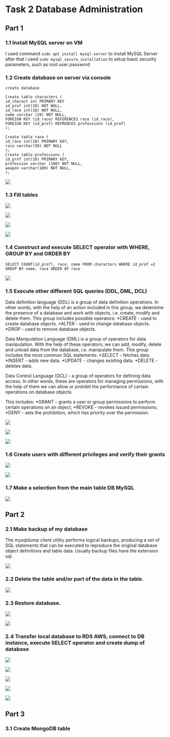 # Task 2 Database Administration

## Part 1

### 1.1 Install MySQL server on VM
I used command `sudo apt install mysql-server` to install MySQL Server
after that i used `sudo mysql_secure_installation` to setup basic security parameters, such as root user password

### 1.2 Create database on server via console
`create database `

```
Create table characters (
id_charact int PRIMARY KEY
id_prof int(10) NOT NULL,
id_race int(10) NOT NULL,
name varchar (20) NOT NULL,
FOREIGN KEY (id_race) REFERENCES race (id_race),
FOREIGN KEY (id_prof) REFRENCES professions (id_prof)
);

Create table race (
id_race int(10) PRIMARY KEY,
race varchar(50) NOT NULL
);
Create table professions (
id_prof int(10) PRIMARY KEY,
profession varchar (100) NOT NULL,
weapon varchar(100) NOT NULL,
);
```

![](Screenshots/1.jpg)

### 1.3 Fill tables

![](Screenshots/2.jpg)

![](Screenshots/3.jpg)

![](Screenshots/4.jpg)

![](Screenshots/5.jpg)

### 1.4 Construct and execute SELECT operator with WHERE, GROUP BY and ORDER BY

```
SELECT COUNT(id_prof), race, name FROM characters WHERE id_prof =2 
GROUP BY name, race ORDER BY race

```

![](Screenshots/6.jpg)

### 1.5 Execute other different SQL queries (DDL, DML, DCL)

Data definition language (DDL) is a group of data definition operations. In other words, with the help of an action included in this group, we determine the presence of a database and work with objects, i.e. create, modify and delete them.
This group includes possible operators:
*CREATE - used to create database objects.
*ALTER - used to change database objects.
*DROP - used to remove database objects.

Data Manipulation Language (DML) is a group of operators for data manipulation. With the help of these operators, we can add, modify, delete and unload data from the database, i.e. manipulate them.
This group includes the most common SQL statements:
*SELECT - fetches data.
*INSERT - adds new data.
*UPDATE - changes existing data.
*DELETE - deletes data.

Data Control Language (DCL) - a group of operators for defining data access. In other words, these are operators for managing permissions, with the help of them we can allow or prohibit the performance of certain operations on database objects.

This includes:
*GRANT - grants a user or group permissions to perform certain operations on an object;
*REVOKE - revokes issued permissions;
*DENY - sets the prohibition, which has priority over the permission.

![](Screenshots/7.jpg)

![](Screenshots/8.jpg)

![](Screenshots/9.jpg)

### 1.6 Create users with different privileges and verify their grants

![](Screenshots/10.jpg)

![](Screenshots/11.jpg)

### 1.7 Make a selection from the main table DB MySQL

![](Screenshots/12.jpg)

## Part 2

### 2.1 Make backup of my database
The mysqldump client utility performs logical backups, producing a set of SQL statements that can be executed to reproduce the original database object definitions and table data. Usually backup files have the extension sql.

![](Screenshots/13.jpg)

### 2.2 Delete the table and/or part of the data in the table. 

![](Screenshots/14.jpg)

### 2.3 Restore database.
![](Screenshots/15.jpg)

![](Screenshots/15.1.jpg)

### 2.4 Transfer local database to RDS AWS, connect to DB instance, execute SELECT operator and create dump of database

![](Screenshots/16.jpg)

![](Screenshots/17.jpg)

![](Screenshots/18.jpg)

![](Screenshots/19.jpg)

![](Screenshots/20.jpg)


## Part 3

### 3.1 Create MongoDB table

